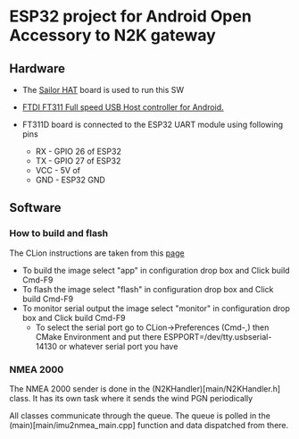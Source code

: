 # ESP32 project for Android Open Accessory to N2K gateway

## Hardware 

* The [Sailor HAT](https://docs.hatlabs.fi/sh-esp32/) board is used to run this SW

* [FTDI FT311 Full speed USB Host controller for Android.](https://ftdichip.com/products/ft311d-32l/) 

* FT311D board is connected to the ESP32 UART module using following pins
  * RX - GPIO 26 of ESP32
  * TX - GPIO 27 of ESP32
  * VCC - 5V of 
  * GND - ESP32 GND

## Software

### How to build and flash
The CLion instructions are taken from this [page](https://www.jetbrains.com/help/clion/esp-idf.html)
* To build the image select "app" in configuration drop box and Click build  Cmd-F9
* To flash the image select "flash" in configuration drop box and Click build  Cmd-F9
* To monitor serial output the image select "monitor" in configuration drop box and Click build  Cmd-F9
   * To select the serial port go to CLion->Preferences (Cmd-,) then CMake Environment and put there ESPPORT=/dev/tty.usbserial-14130 or whatever serial port you have

### NMEA 2000
  The NMEA 2000 sender is done in the (N2KHandler)[main/N2KHandler.h] class. It has its own task where it sends the wind PGN periodically

All classes communicate through the queue. The queue is polled in the (main)[main/imu2nmea_main.cpp] function and data dispatched from there. 
